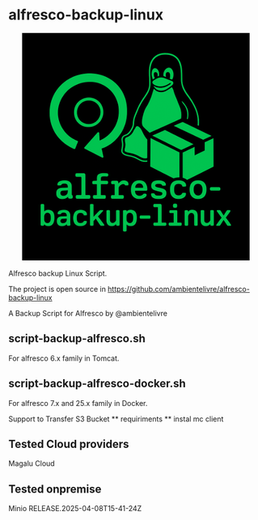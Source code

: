 # alfresco-backup-linux

<p align="center">
<img src="img/alfresco-backup-linux.png" alt="alfresco-backup-linux logo"  width="450"/>  
</p>

Alfresco backup Linux Script.

The project is open source in https://github.com/ambientelivre/alfresco-backup-linux

A Backup Script for Alfresco by @ambientelivre

## script-backup-alfresco.sh 

For alfresco 6.x family in Tomcat.


## script-backup-alfresco-docker.sh

For alfresco 7.x and 25.x family in Docker.

Support to Transfer S3 Bucket 
** requiriments ** instal mc client 

## Tested Cloud providers
Magalu Cloud

## Tested onpremise
Minio RELEASE.2025-04-08T15-41-24Z
